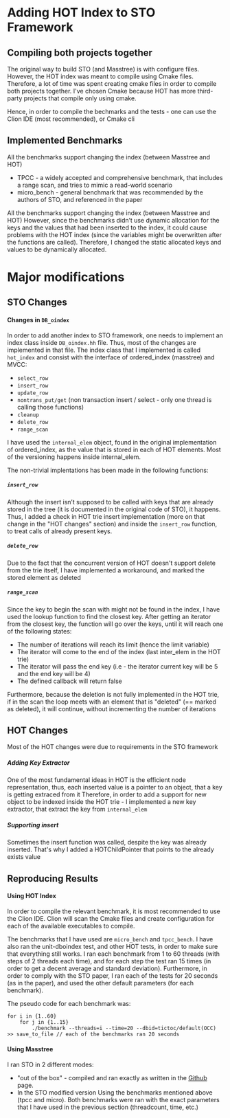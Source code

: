 # Adding HOT Index to STO Framework

## Compiling both projects together
The original way to build STO (and Masstree) is with configure files. However, the HOT index was meant to compile using Cmake files. Therefore, a lot of time was spent creating cmake files in order to compile both projects together.
I've chosen Cmake because HOT has more third-party projects that compile only using cmake. 

Hence, in order to compile the bechmarks and the tests - one can use the Clion IDE (most recommended), or Cmake cli

## Implemented Benchmarks
All the benchmarks support changing the index (between Masstree and HOT)
  - TPCC - a widely accepted and comprehensive benchmark, that includes a range scan, and tries to mimic a read-world scenario
- micro_bench - general benchmark that was recommended by the authors of STO, and referenced in the paper

All the benchmarks support changing the index (between Masstree and HOT)
However, since the benchmarks didn’t use dynamic allocation for the keys and the values that had been inserted to the index, it could cause problems with the HOT index (since the variables might be overwritten after the functions are called). Therefore, I changed the static allocated keys and values to be dynamically allocated.

# Major modifications
## STO Changes
#### Changes in `DB_oindex`
In order to add another index to STO framework, one needs to implement an index class inside `DB_oindex.hh` file.
Thus, most of the changes are implemented in that file.
The index class that I implemented is called `hot_index` and consist with the interface of ordered_index (masstree) and MVCC:
 - `select_row`
 - `insert_row`
 - `update_row`
 - `nontrans_put/get` (non transaction insert / select - only one thread is calling those functions)
 - `cleanup`
 - `delete_row`
 - `range_scan`

I have used the `internal_elem` object, found in the original implementation of ordered_index, as the value that is stored in each of HOT elements. Most of the versioning happens inside internal_elem.

The non-trivial implentations has been made in the following functions:

##### `insert_row`
Although the insert isn’t supposed to be called with keys that are already stored in the tree (it is documented in the original code of STO), it happens.
Thus, I added a check in HOT trie insert implementation (more on that change in the "HOT changes" section) and inside the `insert_row` function, to treat calls of already present keys.

##### `delete_row`
Due to the fact that the concurrent version of HOT doesn't support delete from the trie itself, I have implemented a workaround, and marked the stored element as deleted

##### `range_scan` 
Since the key to begin the scan with might not be found in the index, I have used the lookup function to find the closest key. After getting an iterator from the closest key, the function will go over the keys, until it will reach one of the following states:
- The number of iterations will reach its limit (hence the limit variable)
- The iterator will come to the end of the index (last inter_elem in the HOT trie)
- The iterator will pass the end key (i.e - the iterator current key will be 5 and the end key will be 4)
- The defined callback will return false

Furthermore, because the deletion is not fully implemented in the HOT trie, if in the scan the loop meets with an element that is "deleted" (== marked as deleted), it will continue, without incrementing the number of iterations

## HOT Changes
Most of the HOT changes were due to requirements in the STO framework

##### Adding Key Extractor
One of the most fundamental ideas in HOT is the efficient node representation, thus, each inserted value is a pointer to an object, that a key is getting extraced from it
Therefore, in order to add a support for new object to be indexed inside the HOT trie - I implemented a new key extractor, that extract the key from `internal_elem`

##### Supporting insert
Sometimes the insert function was called, despite the key was already inserted. That's why I added a HOTChildPointer that points to the already exists value


## Reproducing Results

#### Using HOT Index
In order to compile the relevant benchmark, it is most recommended to use the Clion IDE. Clion will scan the Cmake files and create configuration for each of the available executables to compile. 

The benchmarks that I have used are `micro_bench` and `tpcc_bench`. I have also ran the unit-dboindex test, and other HOT tests, in order to make sure that everything still works.
I ran each benchmark from 1 to 60 threads (with steps of 2 threads each time), and for each step the test ran 15 times (in order to get a decent average and standard deviation).
Furthermore, in order to comply with the STO paper, I ran each of the tests for 20 seconds (as in the paper), and used the other default parameters (for each benchmark).

The pseudo code for each benchmark was:
```
for i in {1..60} 
    for j in {1..15}
        ./benchmark --threads=i --time=20 --dbid=tictoc/default(OCC) >> save_to_file // each of the benchmarks ran 20 seconds
```

#### Using Masstree
I ran STO in 2 different modes:
* "out of the box" - compiled and ran exactly as written in the [Github] page. 
* In the STO modified version
Using the benchmarks mentioned above (tpcc and micro). 
Both benchmarks were ran with the exact parameters that I have used in the previous section (threadcount, time, etc.)

[Github]: <https://github.com/readablesystems/sto>